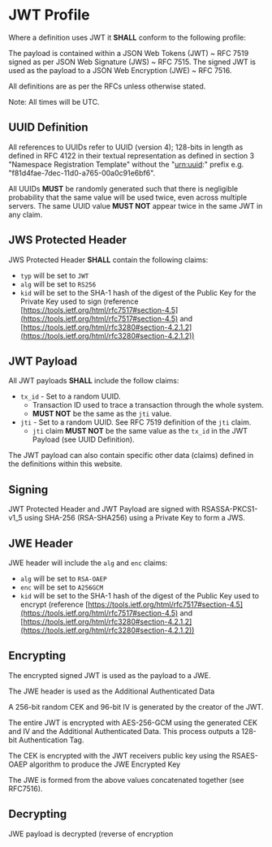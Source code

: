 # JWT Profile

Where a definition uses JWT it **SHALL** conform to the following
profile:

The payload is contained within a JSON Web Tokens (JWT) \~ RFC 7519
signed as per JSON Web Signature (JWS) \~ RFC 7515. The signed JWT is
used as the payload to a JSON Web Encryption (JWE) \~ RFC 7516.

All definitions are as per the RFCs unless otherwise stated.

Note: All times will be UTC.

## UUID Definition

All references to UUIDs refer to UUID (version 4); 128-bits in length as
defined in RFC 4122 in their textual representation as defined in
section 3 "Namespace Registration Template" without the "[urn:uuid](urn:uuid):"
prefix e.g. "f81d4fae-7dec-11d0-a765-00a0c91e6bf6".

All UUIDs **MUST** be randomly generated such that there is negligible
probability that the same value will be used twice, even across multiple
servers. The same UUID value **MUST NOT** appear twice in the same JWT
in any claim.

## JWS Protected Header

JWS Protected Header **SHALL** contain the following claims:

- `typ` will be set to `JWT`
- `alg` will be set to `RS256`
- `kid` will be set to the SHA-1 hash of the digest of the Public Key for the Private Key used to sign
  (reference [https://tools.ietf.org/html/rfc7517#section-4.5](https://tools.ietf.org/html/rfc7517#section-4.5) and
  [https://tools.ietf.org/html/rfc3280#section-4.2.1.2](https://tools.ietf.org/html/rfc3280#section-4.2.1.2))

## JWT Payload

All JWT payloads **SHALL** include the follow claims:

- `tx_id` - Set to a random UUID.
  - Transaction ID used to trace a transaction through the whole system.
  - **MUST NOT** be the same as the `jti` value.
- `jti` - Set to a random UUID. See RFC 7519 definition of the `jti` claim.
  - `jti` claim **MUST NOT** be the same value as the `tx_id` in the JWT
    Payload (see UUID Definition).

The JWT payload can also contain specific other data (claims) defined in
the definitions within this website.

## Signing

JWT Protected Header and JWT Payload are signed with RSASSA-PKCS1-v1_5
using SHA-256 (RSA-SHA256) using a Private Key to form a JWS.

## JWE Header

JWE header will include the `alg` and `enc` claims:

- `alg` will be set to `RSA-OAEP`
- `enc` will be set to `A256GCM`
- `kid` will be set to the SHA-1 hash of the digest of the Public Key used to encrypt
  (reference [https://tools.ietf.org/html/rfc7517#section-4.5](https://tools.ietf.org/html/rfc7517#section-4.5) and
  [https://tools.ietf.org/html/rfc3280#section-4.2.1.2](https://tools.ietf.org/html/rfc3280#section-4.2.1.2))

## Encrypting

The encrypted signed JWT is used as the payload to a JWE.

The JWE header is used as the Additional Authenticated Data

A 256-bit random CEK and 96-bit IV is generated by the creator of the
JWT.

The entire JWT is encrypted with AES-256-GCM using the generated CEK and
IV and the Additional Authenticated Data. This process outputs a 128-bit
Authentication Tag.

The CEK is encrypted with the JWT receivers public key using the
RSAES-OAEP algorithm to produce the JWE Encrypted Key

The JWE is formed from the above values concatenated together (see
RFC7516).

## Decrypting

JWE payload is decrypted (reverse of encryption
